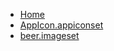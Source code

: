 <!-- docs/_sidebar.md -->
- [Home](/)
- [AppIcon.appiconset](devassistDocs/Tutorials/SwiftUICombineMVVM/SwiftUICombineMVVM/Assets.xcassets/AppIcon.appiconset/)
- [beer.imageset](devassistDocs/Tutorials/SwiftUICombineMVVM/SwiftUICombineMVVM/Assets.xcassets/beer.imageset/)